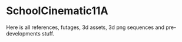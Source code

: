 # SchoolCinematic11A
Here is all references, futages, 3d assets, 3d png sequences and pre-developments stuff.
